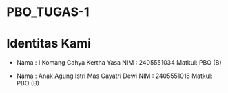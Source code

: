 # PBO_TUGAS-1

# Identitas Kami
* Nama  : I Komang Cahya Kertha Yasa
  NIM   : 2405551034
  Matkul: PBO (B)

* Nama  : Anak Agung Istri Mas Gayatri Dewi
  NIM   : 2405551016
  Matkul: PBO (B)
